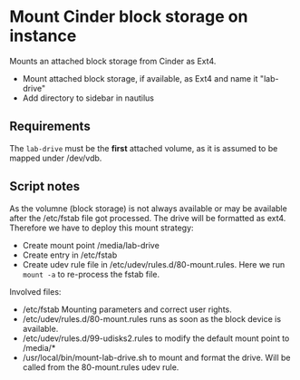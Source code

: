 # Mount Cinder block storage on instance

Mounts an attached block storage from Cinder as Ext4.

- Mount attached block storage, if available, as Ext4 and name it "lab-drive"
- Add directory to sidebar in nautilus

## Requirements

The `lab-drive` must be the **first** attached volume, as it is assumed to be mapped under /dev/vdb.

## Script notes

As the volumne (block storage) is not always available or may be available after the /etc/fstab file got processed. The drive will be formatted as ext4. Therefore we have to deploy this mount strategy:

- Create mount point /media/lab-drive
- Create entry in /etc/fstab
- Create udev rule file in /etc/udev/rules.d/80-mount.rules. Here we run `mount -a` to re-process the fstab file.

Involved files: 

- /etc/fstab Mounting parameters and correct user rights.
- /etc/udev/rules.d/80-mount.rules runs as soon as the block device is available.
- /etc/udev/rules.d/99-udisks2.rules to modify the default mount point to /media/*
- /usr/local/bin/mount-lab-drive.sh to mount and format the drive. Will be called from the 80-mount.rules udev rule.
